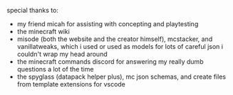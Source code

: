 special thanks to:

 - my friend micah for assisting with concepting and playtesting
 - the minecraft wiki
 - misode (both the website and the creator himself), mcstacker, and vanillatweaks, which i used or used as models for lots of careful json i couldn't wrap my head around
 - the minecraft commands discord for answering my really dumb questions a lot of the time
 - the spyglass (datapack helper plus), mc json schemas, and create files from template extensions for vscode